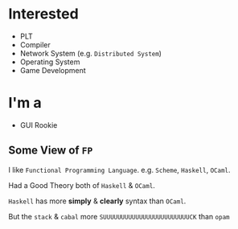 # Interested

- PLT
- Compiler
- Network System (e.g. `Distributed System`)
- Operating System
- Game Development

# I'm a

+ GUI Rookie


## Some View of `FP`

  I like `Functional Programming Language`. e.g. `Scheme`, `Haskell`, `OCaml`.
  
  Had a Good Theory both of `Haskell` & `OCaml`.
  
  `Haskell` has more **simply** & **clearly** syntax than `OCaml`.
  
  But the `stack` & `cabal` more `SUUUUUUUUUUUUUUUUUUUUUUUUCK` than `opam`
